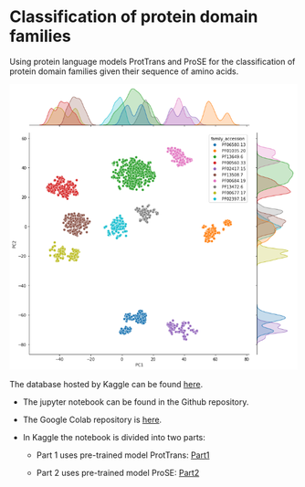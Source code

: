 # Classification of protein domain families
Using protein language models ProtTrans and ProSE for the classification of protein domain families given their sequence of amino acids.

![](tSNE_embedding_domains.png?raw=true "tSNE_embedding_domains")

The database hosted by Kaggle can be found [here](https://www.kaggle.com/datasets/googleai/pfam-seed-random-split).

- The jupyter notebook can be found in the Github repository.

- The Google Colab repository is [here](https://colab.research.google.com/drive/1G5xIYbCP-EaPs9u5mbOLPI04jsJCx3Uy).

- In Kaggle the notebook is divided into two parts:

  - Part 1 uses pre-trained model ProtTrans: [Part1](https://www.kaggle.com/code/yassermhbh/pfam-ml-part1) 

  - Part 2 uses pre-trained model ProSE: [Part2](https://www.kaggle.com/code/yassermhbh/pfam-ml-part2)
